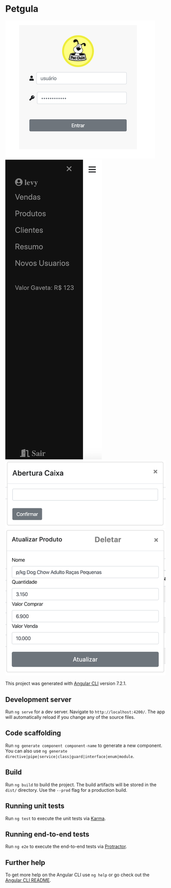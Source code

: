 # Petgula
![login](https://github.com/levymtmr/petgula/blob/master/login.png) ![sidebar](https://github.com/levymtmr/petgula/blob/master/sidebar.png) ![caixa](https://github.com/levymtmr/petgula/blob/master/abertura.png) ![editar-produto](https://github.com/levymtmr/petgula/blob/master/editar-produtos.png)

This project was generated with [Angular CLI](https://github.com/angular/angular-cli) version 7.2.1.

## Development server

Run `ng serve` for a dev server. Navigate to `http://localhost:4200/`. The app will automatically reload if you change any of the source files.

## Code scaffolding

Run `ng generate component component-name` to generate a new component. You can also use `ng generate directive|pipe|service|class|guard|interface|enum|module`.

## Build

Run `ng build` to build the project. The build artifacts will be stored in the `dist/` directory. Use the `--prod` flag for a production build.

## Running unit tests

Run `ng test` to execute the unit tests via [Karma](https://karma-runner.github.io).

## Running end-to-end tests

Run `ng e2e` to execute the end-to-end tests via [Protractor](http://www.protractortest.org/).

## Further help

To get more help on the Angular CLI use `ng help` or go check out the [Angular CLI README](https://github.com/angular/angular-cli/blob/master/README.md).
